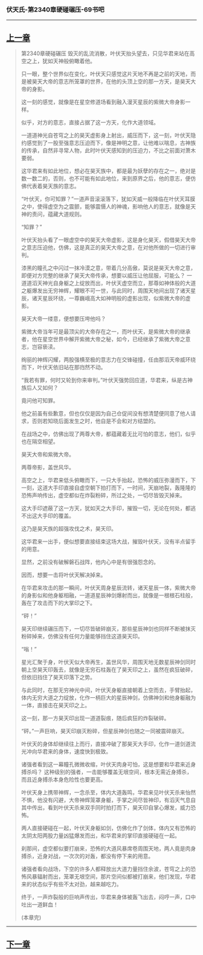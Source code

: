 ### 伏天氏-第2340章硬碰碾压-69书吧

--------
[上一章](./ff7acc972d21fe9c7a65ec9d6369e9d6.md)
--------


>
>
>
>第2340章硬碰碾压
>毁灭的乱流消散，叶伏天抬头望去，只见华君来站在高空之上，犹如天神般俯瞰着他。
>
>只一眼，整个世界似在变化，叶伏天只感觉这片天地不再是之前的天地，而是被昊天大帝的意志所笼罩的世界，在他的头顶上空的那一方天，是昊天大帝的身影。
>
>这一刻的感觉，就像是在星空修道场看到融入漫天星辰的紫微大帝身影一样。
>
>似乎，对方的意志，直接占据了这一方天，化作大道领域。
>
>一道道神光自苍穹之上的昊天虚影身上射出，威压而下，这一刻，叶伏天隐约感觉到了一股至强意志压迫而下，像是神明之意，让他难以喘息，古神族的传承，自然非寻常人物，此时叶伏天感知到的压迫力，不比之前面对萧木要弱。
>
>这华君来有如此地位，想必在昊天族中，都是最为妖孽的存在之一，绝对是数一数二的，否则，也不可能有如此地位，来到原界之后，他的意志，便仿佛代表着昊天族的意志。
>
>“叶伏天，你可知罪？”一道声音滚滚落下，犹如天威一般降临在叶伏天耳膜之中，使得虚空为之震颤，能够震慑人的神魂，影响他人的意志，就像是天神的责问，蕴藏大道规则。
>
>“知罪？”
>
>叶伏天抬头看了一眼虚空中的昊天大帝虚影，这是身化昊天，假借昊天大帝之意志压迫他，仿佛，这是真正的昊天大帝之意，在对他所做的一切进行审判。
>
>漆黑的瞳孔之中闪过一抹冷漠之意，带着几分高傲，莫说是昊天大帝之意，即便对方完整的继承了昊天大帝传承，想要以威压让他屈服，可能么？
>一道道滔天神光自身躯之上绽放而出，叶伏天虚空而立，那尊如神体般的大道之躯爆发出无穷神辉，耀眼不可一世，与此同时，周围天地间出现了诸天星辰，诸天星辰环绕，一尊巍峨高大如神明般的虚影出现，似紫微大帝的虚影。
>
>昊天大帝一缕意，便想要压垮他吗？
>
>紫微大帝当年可是最顶尖的大帝存在之一，而叶伏天，是紫微大帝的继承者，他在星空世界中解开紫微大帝之秘，如今，已经继承了紫微大帝之意志，岂容亵渎。
>
>绚丽的神辉闪耀，两股强横至极的意志力在交锋碰撞，任由那滔天帝威环绕而下，叶伏天依旧站在那岿然不动。
>
>“我若有罪，何时又轮到你来审判。”叶伏天强势回应道，华君来，纵是古神族后人又如何？
>
>竟问他可知罪。
>
>他之前虽有些歉意，但也仅仅是因为自己仓促间没有想清楚便同意了他人请求，否则若知晓后面发生之时，他自是不会和对方结盟的。
>
>在战场之中，仿佛出现了两尊大帝，都蕴藏着无比可怕的意志，他们，似乎也在隔空相望。
>
>昊天大帝和紫微大帝。
>
>两尊帝影，盖世风华。
>
>高空之上，华君来低头俯瞰而下，一只大手抬起，恐怖的威压弥漫而下，下一刻，这道大手印直接自虚空朝下拍打而下，一时间，天崩地裂，轰隆隆的恐怖声响传出，虚空都似在炸裂粉碎，所过之处，一切尽皆毁灭掉来。
>
>这大手印遮蔽了这一方天，犹如天之大手印，摧毁一切，无论在何处，都逃不出这大手印的覆盖。
>
>这乃是昊天族的超强攻伐之术，昊天印。
>
>这华君来一出手，便似想要直接结束这场大战，摧毁叶伏天，没有半点留手的用意。
>
>显然，之前没有破解磐石战阵，他内心中是有很强怨念的。
>
>因而，想要一击将叶伏天解决掉来。
>
>在华君来攻击的那一瞬间，叶伏天周身星辰流转，诸天星辰一体，紫微大帝的身影似和他身躯相融，一道道星辰神剑爆射而出，就像是一根根石柱般，轰在了攻击而下的大掌印之下。
>
>“砰！”
>
>昊天印继续碾压而下，一切尽皆破碎崩灭，那些星辰神剑也同样不断被抹灭粉碎掉来，仿佛没有任何力量能够挡住这道昊天印。
>
>“嗡！”
>
>星光汇聚于身，叶伏天似大帝再生，盖世风华，周围天地无数星辰神剑同时朝上空昊天印轰去，就像是无穷石柱轰在了昊天印之上，虽然在疯狂破碎，但依旧挡住了昊天印落下之势。
>
>与此同时，在那无穷神光中间，叶伏天身躯直接朝着上空而去，手臂抬起，体内无穷大道之力绽放，化作一柄巨大的星辰神剑，仿佛神剑和他身躯融为一体，直接击在昊天印之上。
>
>这一刻，那一方昊天印出现一道道裂痕，随后疯狂的炸裂破碎。
>
>“砰。”一声巨响，昊天印崩灭粉碎，但星辰神剑也随之一同被震碎崩灭。
>
>叶伏天的身体却继续往上而行，直接冲破了那昊天大手印，化作一道剑道流光冲向华君来的身体，速度快到极致。
>
>诸强者看到这一幕瞳孔微微收缩，叶伏天肉身可怕，这是想要和华君来近身搏杀吗？
>这种级别的强者，一击能够覆盖无垠空间，根本无需近身搏杀，而且近身搏杀本身危险性也要更高。
>
>叶伏天身上携带神辉，一念杀至，体内大道轰鸣，华君来见叶伏天杀来怡然不惧，他没有闪避，大帝神辉笼罩身躯，手掌之间尽皆神印，有滔天气息自其中传出，看到叶伏天杀来双手同时拍打而下，昊天印自掌心爆发，威力恐怖。
>
>两人直接硬碰在一起，叶伏天身躯如剑，仿佛化作了剑体，体内又有恐怖的太阴太阳两股力量凶猛爆发而出，和华君来的掌印直接硬碰在一起。
>
>刹那间，虚空都似要打崩来，恐怖的大道风暴席卷周围天地，两人竟是肉身搏杀，近身对战，一次次的对轰，都没有停下来的用意。
>
>诸强者看向战场，下空的许多人都释放出大道力量挡住余波，苍穹之上的恐怖风暴辐射而出，笼罩无垠空间，那片空间似都被打崩来，他们发现，华君来的状态似乎有些不太对劲，越来越吃力。
>
>终于，一声炸裂般的巨响声传出，华君来身体被轰飞出去，闷哼一声，口中吐出一道鲜血！
>
>(本章完)
>
>

--------
[下一章](./b3da8387a8e4d400f7fff3a9183ee23d.md)
--------
